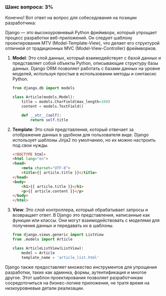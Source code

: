 ### Шанс вопроса: 3%

Конечно! Вот ответ на вопрос для собеседования на позиции разработчика:

Django — это высокоуровневый Python фреймворк, который упрощает процесс разработки веб-приложений. Он следует шаблону проектирования MTV (Model-Template-View), что делает его структурой отличной от традиционных MVC (Model-View-Controller) фреймворков.

1. **Model**: Это слой данных, который взаимодействует с базой данных и представляет собой объекты Python, описывающие структуру базы данных. Django ORM позволяет работать с базами данных на уровне моделей, используя простые в использовании методы и синтаксис Python.
   ```python
   from django.db import models

   class Article(models.Model):
       title = models.CharField(max_length=100)
       content = models.TextField()

       def __str__(self):
           return self.title
   ```

2. **Template**: Это слой представления, который отвечает за отображение данных в удобном для пользователя виде. Django использует шаблоны Jinja2 по умолчанию, но их можно настроить под свои нужды.
   ```html
   <!DOCTYPE html>
   <html lang="en">
   <head>
       <meta charset="UTF-8">
       <title>{{ article.title }}</title>
   </head>
   <body>
       <h1>{{ article.title }}</h1>
       <p>{{ article.content }}</p>
   </body>
   </html>
   ```

3. **View**: Это слой контроллера, который обрабатывает запросы и возвращает ответ. В Django это представления, написанные как функции или классы. Они могут взаимодействовать с моделями для получения данных и передавать их в шаблоны.
   ```python
   from django.views.generic import ListView
   from .models import Article

   class ArticleListView(ListView):
       model = Article
       template_name = 'article_list.html'
   ```

Django также предоставляет множество инструментов для упрощения разработки, таких как админка, формы, аутентификация и многое другое. Этот шаблон проектирования позволяет разработчикам сосредоточиться на бизнес-логике приложения, не тратя время на низкоуровневые детали реализации.
